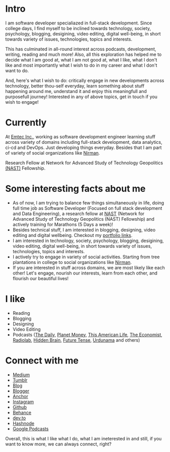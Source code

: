 
# Intro

I am software developer specialiazed in full-stack development. Since college days, I find myself to be inclined towards technology, society, psychology, blogging, desigining, video editing, digital well-being, in short towards variety of issues, technologies, topics and interests.

This has culminated in all-round interest across podcasts, development, writing, reading and much more! Also, all this exploration has helped me to decide what I am good at, what I am not good at, what I like, what I don't like and most importantly what I wish to do in my career and what I don't want to do.

And, here's  what I wish to do: critically engage in new developments across technology, better thou-self everyday, learn something about stuff happening around me, understand it and enjoy this meaningfull and purposefull journey! Interested in any of above topics, get in touch if you wish to engage!

# Currently

At [Emtec Inc.](https://www.linkedin.com/company/emtec-inc/mycompany/verification/), working as software development engineer learning stuff across variety of domains including full-stack development, data analytics, ci-cd and DevOps. Just developing things everyday. Besides that I am part of variety of social organizations like [Nirman](https://nirman.mkcl.org/).

Research Fellow at Network for  Advanced Study of Technology Geopolitics [(NAST)](https://takshashila.org.in/network-for-advanced-study-of-technology-geopolitics) Fellowship.

# Some interesting facts about me

- As of now, I am trying to balance few things simultaneously in life, doing full time job as Software Developer (Focused on full stack development and Data Engineering), a research fellow at [NAST](https://takshashila.org.in/network-for-advanced-study-of-technology-geopolitics) (Network for  Advanced Study of Technology Geopolitics (NAST) Fellowship) and actively training for Marathons (5 Days a week)!  
- Besides technical stuff, I am interested in blogging, designing, video editing and digital wellbeing. Checkout my [portfolio links](https://linktr.ee/daredavil).
- I am interested in technology, society, psychology, blogging, desigining, video editing, digital well-being, in short towards variety of issues, technologies, topics and interests.
- I actively try to engage in variety of social activities. Starting from tree plantations in college to social organizations like [Nirman](https://nirman.mkcl.org/).
- If you are interested in stuff across domains, we are most likely like each other! Let's engage, nourish our interests, learn from each other, and flourish our beautiful lives!

# I like

- Reading
- Blogging
- Designing
- Video Editing
- Podcasts ([The Daily](https://www.nytimes.com/column/the-daily), [Planet Money](https://www.npr.org/sections/money/), [This American Life](https://www.thisamericanlife.org/), [The Economist](http://radio.economist.com/), [Radiolab](https://www.wnycstudios.org/shows/radiolab), [Hidden Brain](https://www.npr.org/series/423302056/hidden-brain), [Future Tense](https://open.spotify.com/show/7EJKUeiYSkiSaUoZel9gTC?si=5c97eb76b63a433a), [Urdunama](https://open.spotify.com/show/6zRRY9ssHgiH2Rm0IUrd5x?si=41ebc2024b3d4595) and others)

# Connect with me

- [Medium](https://medium.com/@sanket.tambare)
- [Tumblr](https://sanket001.tumblr.com/)
- [Blog](https://daredavil453624413.wordpress.com/)
- [Blogger](https://daredavil01.blogspot.com/)
- [Anchor](https://anchor.fm/dare-davil82)
- [Instagram](https://www.instagram.com/i_daredavil/)
- [Github](https://github.com/daredavil01)
- [Behance](https://www.behance.net/sankettambare)
- [dev.to](https://dev.to/daredavil01)
- [Hashnode](https://daredavil.hashnode.dev/)
- [Google Podcasts](https://www.google.com/podcasts?feed=aHR0cHM6Ly9hbmNob3IuZm0vcy80ZjA4NjBhYy9wb2RjYXN0L3Jzcw==)

Overall, this is what I like what I do, what I am ineterested in and still, if you want to know more, we can always connect, right?
